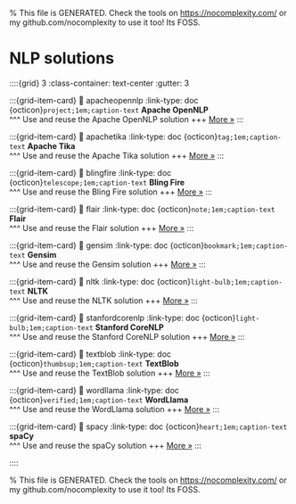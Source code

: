 
% This file is GENERATED. Check the tools on https://nocomplexity.com/ or my github.com/nocomplexity to use it too! Its FOSS. 

# NLP solutions 
::::{grid} 3
:class-container: text-center
:gutter: 3 

:::{grid-item-card}
:link: apacheopennlp
:link-type: doc
{octicon}`project;1em;caption-text` **Apache OpenNLP**        
^^^
Use and reuse the Apache OpenNLP solution
+++
[More »](apacheopennlp)
:::

:::{grid-item-card}
:link: apachetika
:link-type: doc
{octicon}`tag;1em;caption-text` **Apache Tika**        
^^^
Use and reuse the Apache Tika solution
+++
[More »](apachetika)
:::

:::{grid-item-card}
:link: blingfire
:link-type: doc
{octicon}`telescope;1em;caption-text` **Bling Fire**        
^^^
Use and reuse the Bling Fire solution
+++
[More »](blingfire)
:::

:::{grid-item-card}
:link: flair
:link-type: doc
{octicon}`note;1em;caption-text` **Flair**        
^^^
Use and reuse the Flair solution
+++
[More »](flair)
:::

:::{grid-item-card}
:link: gensim
:link-type: doc
{octicon}`bookmark;1em;caption-text` **Gensim**        
^^^
Use and reuse the Gensim solution
+++
[More »](gensim)
:::

:::{grid-item-card}
:link: nltk
:link-type: doc
{octicon}`light-bulb;1em;caption-text` **NLTK**        
^^^
Use and reuse the NLTK solution
+++
[More »](nltk)
:::

:::{grid-item-card}
:link: stanfordcorenlp
:link-type: doc
{octicon}`light-bulb;1em;caption-text` **Stanford CoreNLP**        
^^^
Use and reuse the Stanford CoreNLP solution
+++
[More »](stanfordcorenlp)
:::

:::{grid-item-card}
:link: textblob
:link-type: doc
{octicon}`thumbsup;1em;caption-text` **TextBlob**        
^^^
Use and reuse the TextBlob solution
+++
[More »](textblob)
:::

:::{grid-item-card}
:link: wordllama
:link-type: doc
{octicon}`verified;1em;caption-text` **WordLlama**        
^^^
Use and reuse the WordLlama solution
+++
[More »](wordllama)
:::

:::{grid-item-card}
:link: spacy
:link-type: doc
{octicon}`heart;1em;caption-text` **spaCy**        
^^^
Use and reuse the spaCy solution
+++
[More »](spacy)
:::

::::


% This file is GENERATED. Check the tools on https://nocomplexity.com/ or my github.com/nocomplexity to use it too! Its FOSS. 


